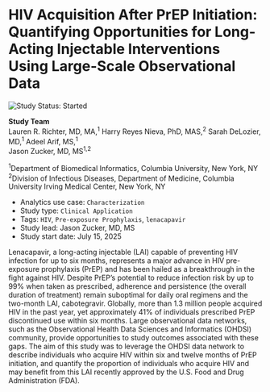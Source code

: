 HIV Acquisition After PrEP Initiation: Quantifying Opportunities for Long-Acting Injectable Interventions Using Large-Scale Observational Data
=================
<img src="https://img.shields.io/badge/Study%20Status-Started-blue.svg" alt="Study Status: Started"> 

**Study Team**   
Lauren R. Richter, MD, MA,<sup>1</sup> Harry Reyes Nieva, PhD, MAS,<sup>2</sup> Sarah DeLozier, MD,<sup>1</sup> Adeel Arif, MS,<sup>1</sup>   
Jason Zucker, MD, MS<sup>1,2</sup>   

<sup>1</sup>Department of Biomedical Informatics, Columbia University, New York, NY    
<sup>2</sup>Division of Infectious Diseases, Department of Medicine, Columbia University Irving Medical Center, New York, NY

- Analytics use case: `Characterization`
- Study type: `Clinical Application`
- Tags: `HIV`, `Pre-exposure Prophylaxis`, `lenacapavir`
- Study lead: Jason Zucker, MD, MS 
- Study start date: July 15, 2025

Lenacapavir, a long-acting injectable (LAI) capable of preventing HIV infection for up to six months, represents a major advance in HIV pre-exposure prophylaxis (PrEP) and has been hailed as a breakthrough in the fight against HIV. Despite PrEP’s potential to reduce infection risk by up to 99% when taken as prescribed, adherence and persistence (the overall duration of treatment) remain suboptimal for daily oral regimens and the two-month LAI, cabotegravir. Globally, more than 1.3 million people acquired HIV in the past year, yet approximately 41% of individuals prescribed PrEP discontinued use within six months. Large observational data networks, such as the Observational Health Data Sciences and Informatics (OHDSI) community, provide opportunities to study outcomes associated with these gaps. The aim of this study was to leverage the OHDSI data network to describe individuals who acquire HIV within six and twelve months of PrEP initiation, and quantify the proportion of individuals who acquire HIV and may benefit from this LAI recently approved by the U.S. Food and Drug Administration (FDA).
